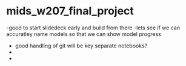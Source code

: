 # mids_w207_final_project

-good to start slidedeck early and build from there
-lets see if we can accuratley name models so that we can show model progress
- good handling of git will be key separate notebooks?
- 
- 
